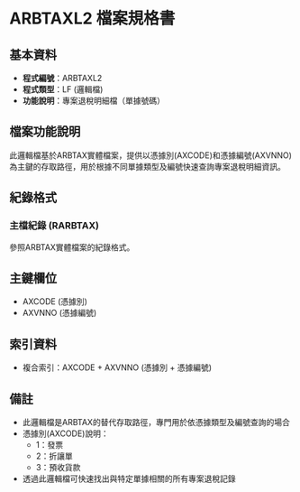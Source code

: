 # ARBTAXL2 檔案規格書

## 基本資料
* **程式編號**：ARBTAXL2
* **程式類型**：LF (邏輯檔)
* **功能說明**：專案退稅明細檔（單據號碼）

## 檔案功能說明
此邏輯檔基於ARBTAX實體檔案，提供以憑據別(AXCODE)和憑據編號(AXVNNO)為主鍵的存取路徑，用於根據不同單據類型及編號快速查詢專案退稅明細資訊。

## 紀錄格式

### 主檔紀錄 (RARBTAX)
參照ARBTAX實體檔案的紀錄格式。

## 主鍵欄位
* AXCODE (憑據別)
* AXVNNO (憑據編號)

## 索引資料
* 複合索引：AXCODE + AXVNNO (憑據別 + 憑據編號)

## 備註
* 此邏輯檔是ARBTAX的替代存取路徑，專門用於依憑據類型及編號查詢的場合
* 憑據別(AXCODE)說明：
  - 1：發票
  - 2：折讓單
  - 3：預收貨款
* 透過此邏輯檔可快速找出與特定單據相關的所有專案退稅記錄 